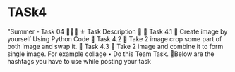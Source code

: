 # TASk4
"Summer - Task 04 👨🏻‍💻  ⚜️ Task Description 📄 🔅 Task 4.1 📌 Create image by yourself Using Python Code   🔅 Task 4.2 📌 Take 2 image crop some part of both image and swap it.   🔅 Task 4.3 📌 Take 2 image and combine it to form single image. For example collage   ▪️ Do this Team Task.  📍Below are the hashtags you have to use while posting your task 
